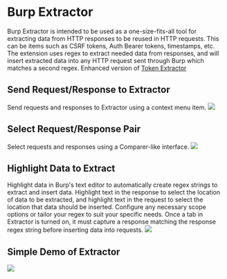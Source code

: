 # Burp Extractor
Burp Extractor is intended to be used as a one-size-fits-all tool for extracting data from HTTP responses to be reused in HTTP requests. This can be items such as CSRF tokens, Auth Bearer tokens, timestamps, etc. The extension uses regex to extract needed data from responses, and will insert extracted data into any HTTP request sent through Burp which matches a second regex. Enhanced version of [Token Extractor](https://github.com/portswigger/token-extractor)

## Send Request/Response to Extractor
Send requests and responses to Extractor using a context menu item.
<img src="https://github.com/NetSPI/BurpExtractor/blob/master/images/contextMenu.PNG?raw=true">

## Select Request/Response Pair
Select requests and responses using a Comparer-like interface.
<img src="https://github.com/NetSPI/BurpExtractor/blob/master/images/requestResponseSelection.PNG?raw=true">

## Highlight Data to Extract
Highlight data in Burp's text editor to automatically create regex strings to extract and insert data. Highlight text in the response to select the location of data to be extracted, and highlight text in the request to select the location that data should be inserted. Configure any necessary scope options or tailor your regex to suit your specific needs. Once a tab in Extractor is turned on, it must capture a response matching the response regex string before inserting data into requests.
<img src="https://github.com/NetSPI/BurpExtractor/blob/master/images/regexSelection.PNG?raw=true">

## Simple Demo of Extractor
<img src="https://github.com/NetSPI/BurpExtractor/blob/master/images/captioned_walkthrough.gif?raw=true">
